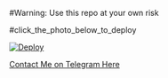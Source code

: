 #Warning: Use this repo at your own risk

#click_the_photo_below_to_deploy

[![Deploy](https://telegra.ph/file/36fe99a0eb564de401e0e.png)](https://heroku.com/deploy)


[Contact Me on Telegram Here](https://telegram.dog/iamomkarofficial)
